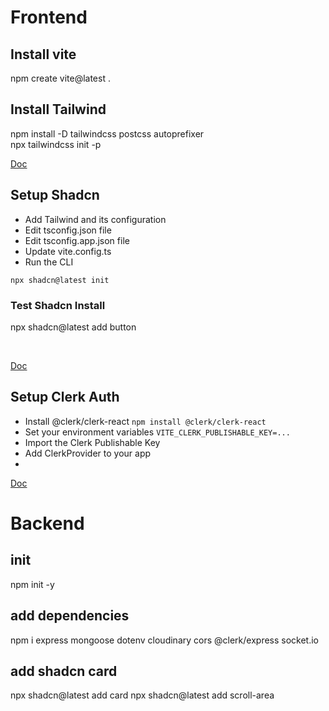 # Frontend

## Install vite

npm create vite@latest .

## Install Tailwind

npm install -D tailwindcss postcss autoprefixer
<br/>
npx tailwindcss init -p
<br/>

[Doc](https://tailwindcss.com/docs/guides/vite)

## Setup Shadcn

- Add Tailwind and its configuration
- Edit tsconfig.json file
- Edit tsconfig.app.json file
- Update vite.config.ts
- Run the CLI
```shell
npx shadcn@latest init
```
### Test Shadcn Install
npx shadcn@latest add button
<br/>


<br/>

[Doc](https://ui.shadcn.com/docs/installation/vite)

## Setup Clerk Auth

- Install @clerk/clerk-react
```npm install @clerk/clerk-react```
- Set your environment variables
```VITE_CLERK_PUBLISHABLE_KEY=...```
- Import the Clerk Publishable Key
- Add ClerkProvider to your app
-

[Doc](https://dashboard.clerk.com/apps/app_2pg2Cpsn8h6Ihj0gcenvujcGxh6/instances/ins_2pg2CrENDJlhFlRqEGYK0vGfpaG)

# Backend

## init
npm init -y

## add dependencies
npm i express mongoose dotenv cloudinary cors @clerk/express socket.io

## add shadcn card
npx shadcn@latest add card 
npx shadcn@latest add scroll-area
